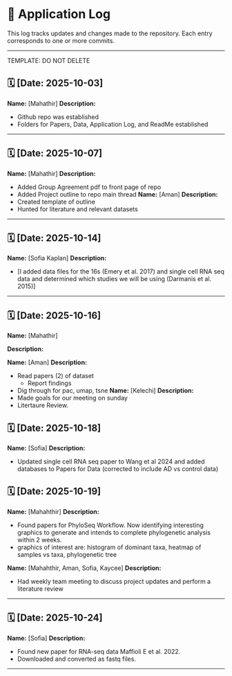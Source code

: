 # 📓 Application Log

This log tracks updates and changes made to the repository. Each entry corresponds to one or more commits.

---
TEMPLATE: DO NOT DELETE

## 🗓️ [Date: 2025-10-03]
**Name:** [Mahathir] 
**Description:**  
- Github repo was established
- Folders for Papers, Data, Application Log, and ReadMe established
  
---

## 🗓️ [Date: 2025-10-07]
**Name:** [Mahathir] 
**Description:**  
- Added Group Agreement pdf to front page of repo
- Added Project outline to repo main thread
**Name:** [Aman] 
**Description:**  
- Created template of outline
- Hunted for literature and relevant datasets


---
## 🗓️ [Date: 2025-10-14]
**Name:** [Sofia Kaplan] 
**Description:**  
- [I added data files for the 16s (Emery et al. 2017) and single cell RNA seq data and determined which studies we will be using (Darmanis et al. 2015)]

---

## 🗓️ [Date: 2025-10-16]
**Name:** [Mahathir] 

**Description:**  

**Name:** [Aman] 
**Description:**  
- Read papers (2) of dataset
    - Report findings
- Dig through for pac, umap, tsne
**Name:** [Kelechi] 
**Description:**  
- Made goals for our meeting on sunday
- Litertaure Review.

## 🗓️ [Date: 2025-10-18]
**Name:** [Sofia] 
**Description:**  
- Updated single cell RNA seq paper to Wang et al 2024 and added databases to Papers for Data (corrected to include AD vs control data)

## 🗓️ [Date: 2025-10-19]
**Name:** [Mahahthir] 
**Description:**  
- Found papers for PhyloSeq Workflow. Now identifying interesting graphics to generate and intends to complete phylogenetic analysis within 2 weeks.
- graphics of interest are: histogram of dominant taxa, heatmap of samples vs taxa, phylogenetic tree

**Name:** [Mahahthir, Aman, Sofia, Kaycee] 
**Description:**  
- Had weekly team meeting to discuss project updates and perform a literature review
  
---

## 🗓️ [Date: 2025-10-24]
**Name:** [Sofia] 
**Description:**  
- Found new paper for RNA-seq data Maffioli E et al. 2022.
- Downloaded and converted as fastq files.

---

